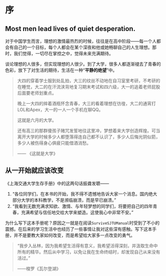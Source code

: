 # 序

## Most men lead lives of quiet desperation.

对于中国学生而言，理想的激情最热烈的时候，往往是在高中阶段——每一个人都会有自己的一个目标，每个人都会在某个深夜和他或她畅聊自己的人生理想。那时，我们觉得，一切尽在掌控之中，觉得未来充满期待。

谈论理想的人很多，但实现理想的人很少。到了大学，很多人都逐渐褪去了青春的色彩，放下了对生活的期待，生活在一种“**平静的绝望**”中。

> 大四的穿着学士服到处乱拍，大三的纹丝不动地在自习室里考研，不考研的在睡觉，大二的在汗流浃背地复习期末考试和四六级，大一的追着老师屁股后面要老师划重点。
>
> 晚上一大四的摔着酒瓶怀念青春，大三的看着理想在彷徨，大二的通宵打LOL和Apex，大一的一人一个手机在聊QQ。
>
> 这就是六月的大学。
>
> 还有高三的那群傻孩子赌咒发誓地往这里冲，梦想着来大学创造辉煌。可当离开大学的时候多少人都堕落得连自己都不认识了，多少人后悔光阴似箭，多少人被伤得身心俱疲只能借酒消愁。
>
> —— 《这就是大学》

## 从一开始就应该改变

《上海交通大学生存手册》中的这两句话振聋发聩——

1. “各位同学们，在本书的开始，我不得不遗憾地告诉大家一个消息。国内绝大部分大学的本科教学，不是濒临崩溃，而是早已崩溃。”
2. “我看到无数充满求知欲、激情、与年轻梦想的同学们，将要把自己的四年青春，充满希望与信任地交给大学来塑造。这使我心中非常不安。”

为什么写下这本手册呢？原因之一就是在阅读`SurviveSJTUManual`时受到了不小的震撼。在后来的学习生活中也经历了一些事情让我对这些深有感触。写下这本手册，并不是要教大家如何改变，而是希望给大家多一点改变的勇气。

> “我步入丛林，因为我希望生活得有意义，我希望活得深刻，并汲取生命中所有的精华。然后从中学习，以免让我在生命终结时，却发现自己从来没有活过。”
>
> ——梭罗《瓦尔登湖》
